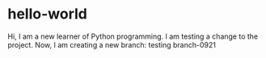 # hello-world
Hi, I am a new learner of Python programming. 
I am testing a change to the project.
Now, I am creating a new branch: testing branch-0921

